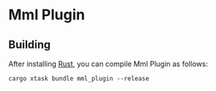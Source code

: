 # Mml Plugin

## Building

After installing [Rust](https://rustup.rs/), you can compile Mml Plugin as follows:

```shell
cargo xtask bundle mml_plugin --release
```
